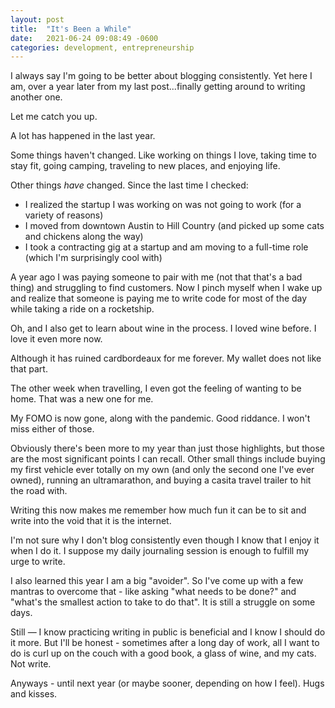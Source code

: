 ```yaml
---
layout: post
title:  "It's Been a While"
date:   2021-06-24 09:08:49 -0600
categories: development, entrepreneurship
---
```


I always say I'm going to be better about blogging consistently. Yet here I am, over a year later from my last post...finally getting around to writing another one.

Let me catch you up.

A lot has happened in the last year.

Some things haven't changed. Like working on things I love, taking time to stay fit, going camping, traveling to new places, and enjoying life.

Other things _have_ changed. Since the last time I checked:

* I realized the startup I was working on was not going to work (for a variety of reasons)
* I moved from downtown Austin to Hill Country (and picked up some cats and chickens along the way)
* I took a contracting gig at a startup and am moving to a full-time role (which I'm surprisingly cool with)

A year ago I was paying someone to pair with me (not that that's a bad thing) and struggling to find customers. Now I pinch myself when I wake up and realize that someone is paying me to write code for most of the day while taking a ride on a rocketship.

Oh, and I also
get to learn about wine in the process. I loved wine before. I love it even more now.

Although it has ruined cardbordeaux for me forever. My wallet does not like that part.

The other week when travelling, I even got the feeling of wanting to be home. That was a new one for me.

My FOMO is now gone, along with the pandemic. Good riddance. I won't miss either of those.

Obviously there's been more to my year than just those highlights, but those are the most significant points I can recall. Other small things include
buying my first vehicle ever totally on my own (and only the second one I've ever owned), running an ultramarathon, and buying a casita travel trailer to hit the road with.

Writing this now makes me remember how much fun it can be to sit and write into the void that it is the internet.

I'm not sure why I don't blog consistently even though I know that I enjoy it when I do it. I suppose my daily journaling session is enough to fulfill my urge to write.

I also learned this year I am a big "avoider". So I've come up with a few mantras to overcome that - like asking "what needs to be done?" and "what's the smallest action to take to do that". It is still a struggle on some days.

Still — I know practicing writing in public is beneficial and I know I should do it more. But I'll be honest - sometimes after a long day of work, all I want to do is curl up on the couch with a good book, a glass of wine, and my cats. Not write.

Anyways - until next year (or maybe sooner, depending on how I feel). Hugs and kisses.
